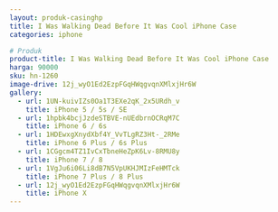 ```yaml
---
layout: produk-casinghp
title: I Was Walking Dead Before It Was Cool iPhone Case
categories: iphone

# Produk
product-title: I Was Walking Dead Before It Was Cool iPhone Case
harga: 90000
sku: hn-1260
image-drive: 12j_wyO1Ed2EzpFGqHWqgvqnXMlxjHr6W
gallery:
  - url: 1UN-kuivIZs0Oa1T3EXe2qK_2x5URdh_v
    title: iPhone 5 / 5s / SE
  - url: 1hpbk4bcjJzdeSTBVE-nUEdbrnOCRqM7C
    title: iPhone 6 / 6s
  - url: 1HDEwxgXnydXbf4Y_VvTLgRZ3Ht-_2RMe
    title: iPhone 6 Plus / 6s Plus
  - url: 1CGgcm4TZ1IvCxTbneHeZpK6Lv-8RMU8y
    title: iPhone 7 / 8
  - url: 1VgJu6i06Li8dB7N5VpUKHJMIzFeHMTck
    title: iPhone 7 Plus / 8 Plus
  - url: 12j_wyO1Ed2EzpFGqHWqgvqnXMlxjHr6W
    title: iPhone X
---
```

